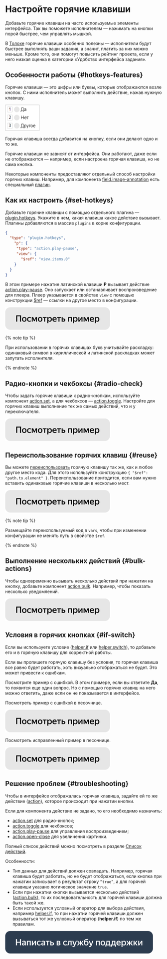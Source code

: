 # Настройте горячие клавиши

Добавьте горячие клавиши на часто используемые элементы интерфейса. Так вы поможете исполнителям — нажимать на кнопки порой быстрее, чем управлять мышкой.

В [Толоке](../../index.md) горячие клавиши особенно полезны — исполнители будут быстрее выполнять ваши задания, а значит, платить за них можно меньше. Кроме того, они помогут повысить рейтинг проекта, если у него низкая оценка в категории «Удобство интерфейса задания».

## Особенности работы {#hotkeys-features}

Горячие клавиши — это цифры или буквы, которые отображаются возле кнопок. С ними исполнитель может выполнить действие, нажав нужную клавишу.

![](../_images/hotkeys-example.png)

Горячая клавиша всегда добавится на кнопку, если они делают одно и то же.

Горячие клавиши не зависят от интерфейса. Они работают, даже если не отображаются — например, если настроена горячая клавиша, но не сама кнопка.

Некоторые компоненты предоставляют отдельный способ настройки горячих клавиш. Например, для компонента [field.image-annotation](../reference/field.image-annotation.md) есть специальный [плагин](../reference/plugin.field.image-annotation.hotkeys.md).

## Как их настроить {#set-hotkeys}

Добавьте горячие клавиши с помощью отдельного плагина — [plugin.hotkeys](../reference/plugin.hotkeys.md). Укажите в нем, какая клавиша какое действие вызывает. Плагины добавляются в массив `plugins` в корне конфигурации.

```json
{
  "type": "plugin.hotkeys",
    "p": {
     "type": "action.play-pause",
     "view": {
       "$ref": "view.items.0"
    }
  }
}
```

В этом примере нажатие латинской клавиши **Р** вызывает действие [action.play-pause](../reference/action.play-pause.md). Оно запускает или останавливает воспроизведение для плеера. Плеер указывается в свойстве `view` с помощью конструкции [$ref](reuse.md) — ссылки на другое место в конфигурации.

[![](../_images/buttons/view-example.svg)](https://ya.cc/t/fowMbgtQ3YCoxE)

{% note tip %}

При использовании в горячих клавишах букв учитывайте раскладку: одинаковый символ в кириллической и латинской раскладках может запутать исполнителя.

{% endnote %}


## Радио-кнопки и чекбоксы {#radio-check}

Чтобы задать горячие клавиши к радио-кнопкам, используйте компонент [action.set](../reference/action.set.md), а для чекбоксов — [action.toggle](../reference/action.toggle.md). Настройте для горячих клавиш выполнение тех же самых действий, что и у переключателя.

[![](../_images/buttons/view-example.svg)](https://clck.ru/R4kTo)

## Переиспользование горячих клавиш {#reuse}

Вы можете [переиспользовать](reuse.md) горячую клавишу так же, как и любое другое место кода. Для этого используйте конструкцию `{ "$ref": "path.to.element" }`. Переиспользование пригодится, если вам нужно вставить одинаковые горячие клавиши в несколько мест.

[![](../_images/buttons/view-example.svg)](https://clck.ru/R4kHH)

{% note tip %}

Размещайте переиспользуемый код в `vars`, чтобы при изменении конфигурации не менять путь в свойстве `$ref`.

{% endnote %}


## Выполнение нескольких действий {#bulk-actions}

Чтобы одновременно вызывать несколько действий при нажатии на кнопку, добавьте компонент [action.bulk](../reference/action.bulk.md). Например, чтобы показать несколько уведомлений.

[![](../_images/buttons/view-example.svg)](https://clck.ru/RGsvZ)

## Условия в горячих кнопках {#if-switch}

Если вы используете условие ([helper.if](../reference/helper.if.md) или [helper.switch](../reference/helper.switch.md)), то добавьте его и в горячую клавишу для корректной работы.

Если вы пропишете горячую клавишу без условия, то горячая клавиша все равно будет работать, хоть визуально отображаться не будет. Это может привести к ошибкам.

Посмотрите пример с ошибкой. В этом примере, если вы ответите **Да**, то появится еще один вопрос. Но с помощью горячих клавиш на него можно ответить, даже если он не показывается в интерфейсе.

Посмотреть пример с ошибкой в песочнице.

[![](../_images/buttons/view-example.svg)](https://clck.ru/RGsxF)

Посмотреть исправленный пример в песочнице.

[![](../_images/buttons/view-example.svg)](https://clck.ru/RJXUV)

## Решение проблем {#troubleshooting}

Чтобы в интерфейсе отображалась горячая клавиша, задайте ей то же действие ([action](../reference/actions.md)), которое происходит при нажатии кнопки.

Если для компонента действие не задано, то его необходимо назначить:
- [action.set](../reference/action.set.md) для радио-кнопок;
- [action.toggle](../reference/action.toggle.md) для чекбоксов;
- [action.play-pause](../reference/action.play-pause.md) для управления воспроизведением;
- [action.open-close](../reference/action.open-close.md) для увеличения картинки.

Полный список действий можно посмотреть в разделе [Список действий](../reference/actions.md).

Особенности:

- Тип данных для действий должен совпадать. Например, горячая клавиша будет работать, но не будет отображаться, если кнопка при нажатии записывает в результат строку `“true”`, а для горячей клавиши указано логическое значение `true`.
- Если при нажатии кнопки вызывается несколько действий ([action.bulk](../reference/action.bulk.md)), то их последовательность для горячей клавиши должна быть такой же.
- Если используется условный оператор для выбора действия, например [helper.if](../reference/helper.if.md), то при нажатии горячей клавиши должен вызываться тот же условный оператор (**helper.if**) по тем же правилам.


[![](../_images/buttons/contact-support.svg)](../concepts/support.md)
